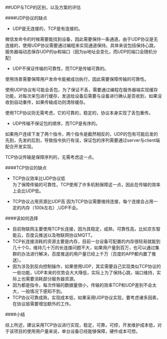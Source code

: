 ##UDP与TCP的区别，以及方案的评估

####UDP协议的缺点

- UDP是无连接的，TCP是有连接的。
  
微信发命令的时候需要能找到设备，因此需要保持一条通道。由于UDP协议是无连接的，使用UDP协议需要通过编程来实现通道保持。具体来说包括保持心跳，服务器端动态保存UDP的ip和端口（因为ip地址会变化，而UDP的端口会随机分配）

- UDP不保证传输的可靠性，而TCP是传输可靠的。

使用场景需要保障用户发命令能被成功执行，因此需要保障传输的可靠性。

使用UDP协议有可能会丢包，为了保证不丢，需要通过编程在服务器端实现缓存功能，对每次来包进行缓存，发送给设备后需要与设备进行确认是否收到，如果没收到自动重传，如果传输成功则清除缓存。  

使用TCP协议则无需考虑，它的可靠的，稳定的，协议本身实现了丢包重传。

- UDP传输不保证包的顺序，而TCP是有序的。

如果用户连续下发了两个指令，两个指令是截然相反的，UDP的包有可能后发的先到，先发的后到，导致指令执行有误，保证包的序列需要通过server与client端配合开发实现。

TCP协议传输是保障序列的，无需考虑这一点。

####TCP协议的缺点

- TCP协议效率比UDP协议低  
为了保障传输的可靠性，TCP使用了许多机制保障这一点，因此在传输的效率上会比UDP低。

- TCP协议占用资源比UDP高
因为TCP协议需要维持连接，每个连接会占用一定的内存（100k左右）,UDP不会。

####该如何选择

- 目前物联网主要使用TCP长连接，因为其稳定，成熟，可靠性高，比如京东智能云，百度云推送以及物联网协议MQTT。
- TCP长连接消耗的资源主要是内存，目前一台设备可配置的内存很轻易就能到几十个G，维持几十万的长连接问题不大，如果用户量到百万，也可以通过集群的办法进行解决，百度推送的用户量已经上千万（百度的APP都内置了推送）。
- 因为涉及到反向控制操作，如果使用UDP，其实需要自己实现类似TCP协议的一些功能，UDP本来的优势会大大降低，实际上为了保持心跳，端口维持，实际上也需要消耗部分服务器资源。
- 因为都是指令，每次传输的数据量很小，传输的效率TCP和UDP差别不会太大，一般情况下感知不到。
- TCP协议可靠成熟，实现成本低，如果采用UDP协议实现，要考虑诸多因素，在协议层需要增加额外的工作。

####小结

综上所述，建议采用TCP协议进行实现，稳定，可靠，可控，开发维护成本低，对于该项目的使用用户量来说，单台设备已经能够保障，硬件成本可控。